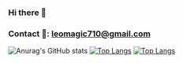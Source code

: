 ### Hi there 👋
### Contact 💬: leomagic710@gmail.com

<!--
**Leo125Jan/Leo125Jan** is a ✨ _special_ ✨ repository because its `README.md` (this file) appears on your GitHub profile.

Here are some ideas to get you started:

- 🔭 I’m currently working on ...
- 🌱 I’m currently learning ...
- 👯 I’m looking to collaborate on ...
- 🤔 I’m looking for help with ...
- 💬 Ask me about ...
- 📫 How to reach me: ...
- 😄 Pronouns: ...
- ⚡ Fun fact: ...
-->

![Anurag's GitHub stats](https://github-readme-stats.vercel.app/api?username=Leo125Jan&show_icons=true&theme=apprentice)
[![Top Langs](https://github-readme-stats.vercel.app/api/top-langs/?username=Leo125Jan&layout=compact)](https://github.com/anuraghazra/github-readme-stats)
[![Top Langs](https://github-readme-stats.vercel.app/api/top-langs/?username==Leo125Jan&layout=compact)](https://github.com/anuraghazra/github-readme-stats)
